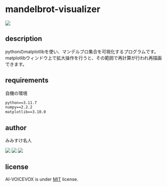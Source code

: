 # mandelbrot-visualizer
<img src="sample.gif">

## description
pythonのmatplotlibを使い、マンデルブロ集合を可視化するプログラムです。matplotlibウィンドウ上で拡大操作を行うと、その範囲で再計算が行われ再描画できます。

## requirements
自機の環境
```cmd
python==3.11.7
numpy==2.2.2
matplotlib==3.10.0
```

## author
みみすけ名人

 [<img src="https://img.shields.io/badge/-X-X.svg?style=flat-square&logo=X&logoColor=white&color=black">](https://x.com/mimisukeMaster)
[<img src="https://img.shields.io/badge/-ArtStation-artstation.svg?&style=flat-square&logo=artstation&logoColor=blue&color=gray">](https://www.artstation.com/mimisukemaster)
[<img src="https://img.shields.io/badge/-Youtube-youtube.svg?&style=flat-square&logo=youtube&logoColor=white&color=red">](https://www.youtube.com/channel/UCWnmp8t4GJzcjBxhtgo9rKQ)

## license
AI-VOICEVOX is under [MIT](LICENSE) license.